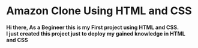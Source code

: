 # Amazon Clone Using HTML and CSS
**Hi there,
As a Begineer this is my First project using HTML and CSS.
<br/>
I just created this project just to deploy my gained knowledge in HTML and CSS**
